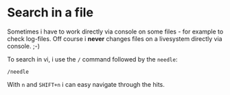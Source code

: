 # Search in a file

Sometimes i have to work directly via console on some files - for example to check log-files. Off course i **never** changes files on a livesystem directly via console. ;-)

To search in vi, i use the `/` command followed by the `needle`:
```
/needle
```

With `n` and `SHIFT+n` i can easy navigate through the hits.